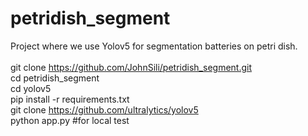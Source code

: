 # petridish_segment
Project where we use Yolov5 for segmentation batteries on petri dish.  \
\
git clone https://github.com/JohnSili/petridish_segment.git \
cd petridish_segment \
cd yolov5 \
pip install -r requirements.txt \
git clone https://github.com/ultralytics/yolov5 \
python app.py #for local test
